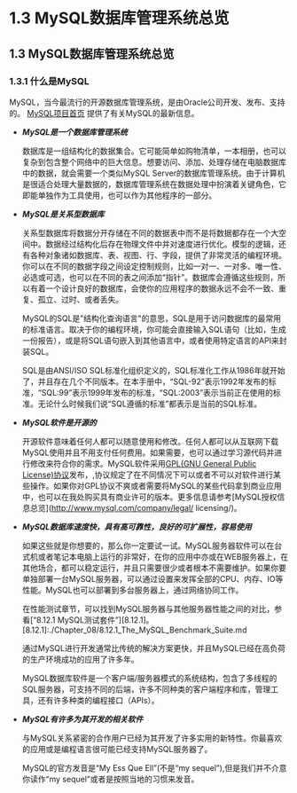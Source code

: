 # 1.3 MySQL数据库管理系统总览

## 1.3 MySQL数据库管理系统总览
### 1.3.1 什么是MySQL

  MySQL，当今最流行的开源数据库管理系统，是由Oracle公司开发、发布、支持的。
  [MySQL项目首页](http://www.mysql.com/) 提供了有关MySQL的最新信息。  
  
* ***MySQL是一个数据库管理系统***
 
  数据库是一组结构化的数据集合。它可能简单如购物清单，一本相册，也可以复杂到包含整个网络中的巨大信息。想要访问、添加、处理存储在电脑数据库中的数据，就会需要一个类似MySQL Server的数据库管理系统。由于计算机是很适合处理大量数据的，数据库管理系统在数据处理中扮演着关键角色，它即能单独作为工具使用，也可以作为其他程序的一部分。
  
* ***MySQL是关系型数据库***
 
  关系型数据库将数据分开存储在不同的数据表中而不是将数据都存在一个大空间中。数据经过结构化后存在物理文件中并对速度进行优化。模型的逻辑，还有各种对象诸如数据库、表、视图、行、字段，提供了非常灵活的编程环境。你可以在不同的数据字段之间设定控制规则，比如一对一、一对多、唯一性、必选或可选，也可以在不同的表之间添加“指针”。数据库会遵循这些规则，所以有着一个设计良好的数据库，会使你的应用程序的数据永远不会不一致、重复、孤立、过时、或者丢失。 
   
  MySQL的SQL是"结构化查询语言"的意思，SQL是用于访问数据库的最常用的标准语言。取决于你的编程环境，你可能会直接输入SQL语句（比如，生成一份报告），或是将SQL语句嵌入到其他语言中，或者使用特定语言的API来封装SQL。 
   
  SQL是由ANSI/ISO SQL标准化组织定义的，SQL标准化工作从1986年就开始了，并且存在几个不同版本。在本手册中，“SQL-92”表示1992年发布的标准，“SQL:99”表示1999年发布的标准，“SQL:2003”表示当前正在使用的标准。无论什么时候我们说“SQL遵循的标准”都表示是当前的SQL标准。  

* ***MySQL软件是开源的***
 
  开源软件意味着任何人都可以随意使用和修改。任何人都可以从互联网下载MySQL使用并且不用支付任何费用。如果需要，也可以通过学习源代码并进行修改来符合你的需求。MySQL软件采用[GPL(GNU General Public License)协议](http://www.fsf.org/licenses/)发布，,协议规定了在不同情况下可以或者不可以对软件进行某些操作。如果你对GPL协议不爽或者需要将MySQL的某些代码拿到商业应用中，也可以在我处购买具有商业许可的版本。更多信息请参考[MySQL授权信息总览](http://www.mysql.com/company/legal/ licensing/)。  
  
* ***MySQL数据库速度快，具有高可靠性，良好的可扩展性，容易使用***
 
  如果这些就是你想要的，那么你一定要试一试。MySQL服务器软件可以在台式机或者笔记本电脑上运行的非常好，在你的应用中亦或在WEB服务器上，在其他场合，都可以稳定运行，并且只需要很少或者根本不需要维护。如果你要单独部署一台MySQL服务器，可以通过设置来发挥全部的CPU、内存、IO等性能。MySQL也可以部署到多台服务器上，通过网络协同工作。  
  
  在性能测试章节，可以找到MySQL服务器与其他服务器性能之间的对比，参看[“8.12.1 MySQL测试套件”][8.12.1]。
  [8.12.1]:./Chapter_08/8.12.1_The_MySQL_Benchmark_Suite.md
      
  通过MySQL进行开发通常比传统的解决方案更快，并且MySQL已经在高负荷的生产环境成功的应用了许多年。  
  
  MySQL数据库软件是一个客户端/服务器模式的系统结构，包含了多线程的SQL服务器，可支持不同的后端，许多不同种类的客户端程序和库，管理工具，还有许多种类的编程接口（APIs）。  
  
* ***MySQL有许多为其开发的相关软件***
 
  与MySQL关系紧密的合作用户已经为其开发了许多实用的新特性。你最喜欢的应用或是编程语言很可能已经支持MySQL服务器了。  
  
  MySQL的官方发音是“My Ess Que Ell”(不是“my sequel”),但是我们并不介意你读作“my sequel”或者是按照当地的习惯来发音。

